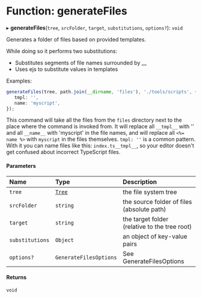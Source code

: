 # Function: generateFiles

▸ **generateFiles**(`tree`, `srcFolder`, `target`, `substitutions`, `options?`): `void`

Generates a folder of files based on provided templates.

While doing so it performs two substitutions:

-  Substitutes segments of file names surrounded by \_\_
-  Uses ejs to substitute values in templates

Examples:

```typescript
generateFiles(tree, path.join(__dirname, 'files'), './tools/scripts', {
   tmpl: '',
   name: 'myscript',
});
```

This command will take all the files from the `files` directory next to the place where the command is invoked from.
It will replace all `__tmpl__` with '' and all `__name__` with 'myscript' in the file names, and will replace all
`<%= name %>` with `myscript` in the files themselves.
`tmpl: ''` is a common pattern. With it you can name files like this: `index.ts__tmpl__`, so your editor
doesn't get confused about incorrect TypeScript files.

#### Parameters

| Name            | Type                                  | Description                                   |
| :-------------- | :------------------------------------ | :-------------------------------------------- |
| `tree`          | [`Tree`](../../devkit/documents/Tree) | the file system tree                          |
| `srcFolder`     | `string`                              | the source folder of files (absolute path)    |
| `target`        | `string`                              | the target folder (relative to the tree root) |
| `substitutions` | `Object`                              | an object of key-value pairs                  |
| `options?`      | `GenerateFilesOptions`                | See GenerateFilesOptions                      |

#### Returns

`void`
